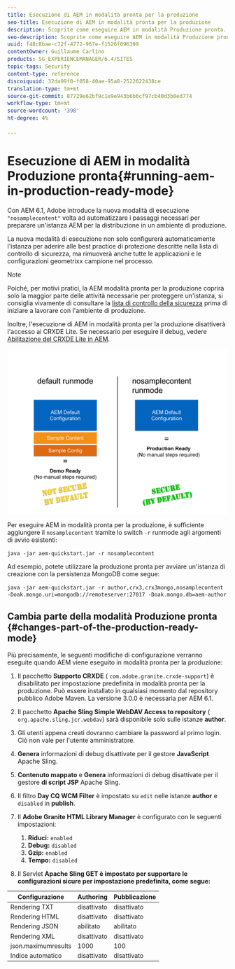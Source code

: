 ```yaml
---
title: Esecuzione di AEM in modalità pronta per la produzione
seo-title: Esecuzione di AEM in modalità pronta per la produzione
description: Scoprite come eseguire AEM in modalità Produzione pronta.
seo-description: Scoprite come eseguire AEM in modalità Produzione pronta.
uuid: f48c8bae-c72f-4772-967e-f1526f096399
contentOwner: Guillaume Carlino
products: SG_EXPERIENCEMANAGER/6.4/SITES
topic-tags: Security
content-type: reference
discoiquuid: 32da99f0-f058-40ae-95a8-2522622438ce
translation-type: tm+mt
source-git-commit: 87729e62bf9c1e9e943b6b6cf97cb40d3b0ed774
workflow-type: tm+mt
source-wordcount: '398'
ht-degree: 4%

---
```



# Esecuzione di AEM in modalità Produzione pronta{#running-aem-in-production-ready-mode}

Con AEM 6.1,  Adobe introduce la nuova modalità di esecuzione `"nosamplecontent"` volta ad automatizzare i passaggi necessari per preparare un&#39;istanza AEM per la distribuzione in un ambiente di produzione.

La nuova modalità di esecuzione non solo configurerà automaticamente l&#39;istanza per aderire alle best practice di protezione descritte nella lista di controllo di sicurezza, ma rimuoverà anche tutte le applicazioni e le configurazioni geometrixx campione nel processo.

>[!NOTE]
>
>Poiché, per motivi pratici, la AEM modalità pronta per la produzione coprirà solo la maggior parte delle attività necessarie per proteggere un&#39;istanza, si consiglia vivamente di consultare la [lista di controllo della sicurezza](/help/sites-administering/security-checklist.md) prima di iniziare a lavorare con l&#39;ambiente di produzione.
>
>Inoltre, l&#39;esecuzione di AEM in modalità pronta per la produzione disattiverà l&#39;accesso ai CRXDE Lite. Se necessario per eseguire il debug, vedere [Abilitazione del CRXDE Lite in AEM](/help/sites-administering/enabling-crxde-lite.md).

![chlimage_1-83](assets/chlimage_1-83.png)

Per eseguire AEM in modalità pronta per la produzione, è sufficiente aggiungere il `nosamplecontent` tramite lo switch `-r` runmode agli argomenti di avvio esistenti:

```shell
java -jar aem-quickstart.jar -r nosamplecontent
```

Ad esempio, potete utilizzare la produzione pronta per avviare un&#39;istanza di creazione con la persistenza MongoDB come segue:

```shell
java -jar aem-quickstart.jar -r author,crx3,crx3mongo,nosamplecontent -Doak.mongo.uri=mongodb://remoteserver:27017 -Doak.mongo.db=aem-author
```

## Cambia parte della modalità Produzione pronta {#changes-part-of-the-production-ready-mode}

Più precisamente, le seguenti modifiche di configurazione verranno eseguite quando AEM viene eseguito in modalità pronta per la produzione:

1. Il pacchetto **Supporto CRXDE** ( `com.adobe.granite.crxde-support`) è disabilitato per impostazione predefinita in modalità pronta per la produzione. Può essere installato in qualsiasi momento dal repository pubblico  Adobe Maven. La versione 3.0.0 è necessaria per AEM 6.1.

1. Il pacchetto **Apache Sling Simple WebDAV Access to repository** ( `org.apache.sling.jcr.webdav`) sarà disponibile solo sulle istanze **author**.

1. Gli utenti appena creati dovranno cambiare la password al primo login. Ciò non vale per l&#39;utente amministratore.
1. **Genera** informazioni di debug disattivate per il gestore **JavaScript** Apache Sling.

1. **Contenuto mappato** e  **Genera** informazioni di debug disattivate per il gestore **di script JSP** Apache Sling.

1. Il filtro **Day CQ WCM Filter** è impostato su `edit` nelle istanze **author** e `disabled` in **publish**.

1. Il **Adobe Granite HTML Library Manager** è configurato con le seguenti impostazioni:

   1. **Riduci:** `enabled`
   1. **Debug:** `disabled`
   1. **Gzip:** `enabled`
   1. **Tempo:** `disabled`

1. Il Servlet **Apache Sling GET è impostato per supportare le configurazioni sicure per impostazione predefinita, come segue:**

| **Configurazione** | **Authoring** | **Pubblicazione** |
|---|---|---|
| Rendering TXT | disattivato | disattivato |
| Rendering HTML | disattivato | disattivato |
| Rendering JSON | abilitato | abilitato |
| Rendering XML | disattivato | disattivato |
| json.maximumresults | 1000 | 100 |
| Indice automatico | disattivato | disattivato |

